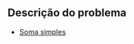 ## Descrição do problema
   * [Soma simples](https://www.urionlinejudge.com.br/judge/pt/problems/view/1003)
